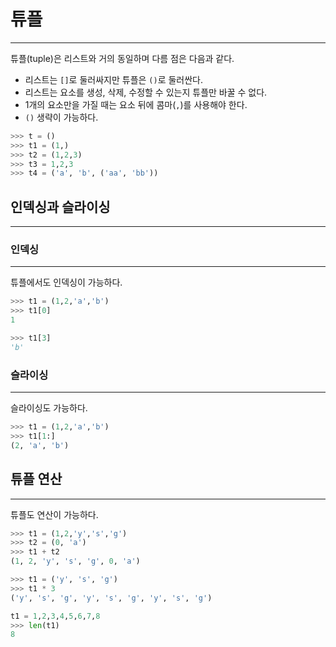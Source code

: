 
# 튜플
---
튜플(tuple)은 리스트와 거의 동일하며 다름 점은 다음과 같다.
- 리스트는 `[]`로 둘러싸지만 튜플은 `()`로 둘러싼다.
- 리스트는 요소를 생성, 삭제, 수정할 수 있는지 튜플만 바꿀 수 없다.
- 1개의 요소만을 가질 때는 요소 뒤에 콤마(`,`)를 사용해야 한다.
- `()` 생략이 가능하다.
```python
>>> t = ()
>>> t1 = (1,)
>>> t2 = (1,2,3)
>>> t3 = 1,2,3
>>> t4 = ('a', 'b', ('aa', 'bb'))
```

## 인덱싱과 슬라이싱
---
### 인덱싱
---
튜플에서도 인덱싱이 가능하다.
```python
>>> t1 = (1,2,'a','b')
>>> t1[0]
1

>>> t1[3]
'b'
```

### 슬라이싱
---
슬라이싱도 가능하다.
```python
>>> t1 = (1,2,'a','b')
>>> t1[1:]
(2, 'a', 'b')
```


## 튜플 연산
---
튜플도 연산이 가능하다.
```python
>>> t1 = (1,2,'y','s','g')
>>> t2 = (0, 'a')
>>> t1 + t2
(1, 2, 'y', 's', 'g', 0, 'a')

>>> t1 = ('y', 's', 'g')
>>> t1 * 3
('y', 's', 'g', 'y', 's', 'g', 'y', 's', 'g')

t1 = 1,2,3,4,5,6,7,8
>>> len(t1)
8
```
